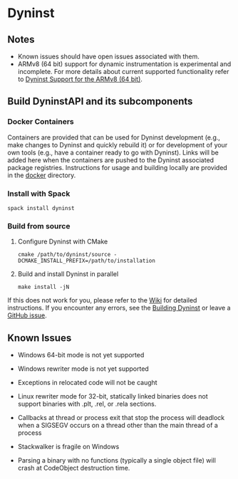 # Dyninst

## Notes

* Known issues should have open issues associated with them.
* ARMv8 (64 bit) support for dynamic instrumentation is experimental and incomplete.
  For more details about current supported functionality refer to [Dyninst Support for the ARMv8 (64 bit)](https://github.com/dyninst/dyninst/wiki/DyninstAPI-ARMv8-status).

## Build DyninstAPI and its subcomponents

### Docker Containers

Containers are provided that can be used for Dyninst development (e.g., make changes to Dyninst and quickly rebuild it)
or for development of your own tools (e.g., have a container ready to go with Dyninst). Links will be added
here when the containers are pushed to the Dyninst associated package registries. Instructions for usage
and building locally are provided in the [docker](docker) directory.


### Install with Spack

```spack install dyninst```

### Build from source

1. Configure Dyninst with CMake

	```cmake /path/to/dyninst/source -DCMAKE_INSTALL_PREFIX=/path/to/installation```

2. Build and install Dyninst in parallel

	```make install -jN```

If this does not work for you, please refer to the [Wiki](https://github.com/dyninst/dyninst/wiki) for detailed instructions. If you encounter any errors, see the [Building Dyninst](https://github.com/dyninst/dyninst/wiki/Building-Dyninst) or leave a [GitHub issue](https://github.com/dyninst/dyninst/issues).

## Known Issues

* Windows 64-bit mode is not yet supported

* Windows rewriter mode is not yet supported

* Exceptions in relocated code will not be caught

* Linux rewriter mode for 32-bit, statically linked binaries does not support binaries with .plt, .rel, or .rela
sections.

* Callbacks at thread or process exit that stop the process will deadlock when a SIGSEGV occurs on a thread other than
the main thread of a process

* Stackwalker is fragile on Windows

* Parsing a binary with no functions (typically a single object file) will crash at CodeObject destruction time.
